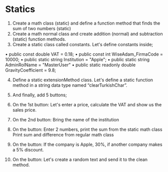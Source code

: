 # Statics

1) Create a math class (static) and define a function method that finds the sum of two numbers (static)
2) Create a math normal class and create addition (normal) and subtraction (static) function methods.
3) Create a static class called constants. Let's define constants inside;

• public const double VAT = 0.18;
• public const int WiseAdam_FirmaCode = 10000;
• public static string Institution = "Apple";
• public static string AdminRolName = "MasterUser"
• public static readonly double GravityCoefficient = 9.8;

4) Define a static extensionMethod class. Let's define a static function method in a string data type named “clearTurkishChar”. 

5) And finally, add 5 buttons;

1) On the 1st button: Let's enter a price, calculate the VAT and show us the sales price.
2) On the 2nd button: Bring the name of the institution
3) On the button: Enter 2 numbers, print the sum from the static math class
   Print sum and difference from regular math class
4) On the button: If the company is Apple, 30%, if another company makes a 5% discount.
5) On the button: Let's create a random text and send it to the clean method.
